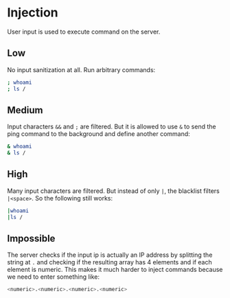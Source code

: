 # Injection

User input is used to execute command on the server.

## Low
No input sanitization at all. Run arbitrary commands:
```bash
; whoami
; ls /
```


## Medium
Input characters `&&` and ``;`` are filtered.
But it is allowed to use `&` to send the ping command to the background and define another command:

```bash
& whoami
& ls /
```

## High
Many input characters are filtered.
But instead of only ```|```, the blacklist filters ```|<space>```. 
So the following still works:

```bash
|whoami
|ls /
```

## Impossible
The server checks if the input ip is actually an IP address by splitting the string at `.` and checking if the resulting array has 4 elements and if each element is numeric.
This makes it much harder to inject commands because we need to enter something like:
```bash
<numeric>.<numeric>.<numeric>.<numeric>
```
